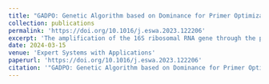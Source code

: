 ```yaml
---
title: "GADPO: Genetic Algorithm based on Dominance for Primer Optimization"
collection: publications
permalink: 'https://doi.org/10.1016/j.eswa.2023.122206'
excerpt: 'The amplification of the 16S ribosomal RNA gene through the polymerase chain reaction (PCR) is the main approach to profile bacterial communities. This gene is a widely used marker with a composition that allows the identification of microorganisms at the genus or species levels. The correct performance of a PCR assay depends on the properties of the chosen set of primers that match with the target 16S sequences, allowing the amplification by a DNA polymerase. For this reason, optimizing the design of primers attending to such multiple properties is crucial to ensure the specificity and robustness of this process. However, only one multiobjective proposal exists that addresses the optimization of primer design targeted to the 16S gene amplification. Herein, we propose a novel approach for multiobjective primer optimization based on a mutation-based genetic algorithm with three new problem-aware mutation operators, each aimed at covering one of the three objectives that compose the problem (efficiency, coverage, and variability). The proposed algorithm has been tested on 5 real datasets of bacterial 16S gene sequences. The results have been evaluated using 4 quality metrics, showing that our approach achieves statistically significant improvements with regard to the reference multiobjective approach in the field.'
date: 2024-03-15
venue: 'Expert Systems with Applications'
paperurl: 'https://doi.org/10.1016/j.eswa.2023.122206'
citation: '"GADPO: Genetic Algorithm based on Dominance for Primer Optimization". Fernando M. Rodríguez-Bejarano, Miguel A. Vega-Rodríguez, Sergio Santander-Jiménez. Expert Systems With Applications, Volume 238, Part D, 122206, Pergamon-Elsevier Science, Oxford, England, UK, 2024, pp. 1-15, ISSN: 0957-4174. DOI: 10.1016/j.eswa.2023.122206. *(JCR impact factor = 8.5 in 2022, Quartile = Q1)*'
---
```

